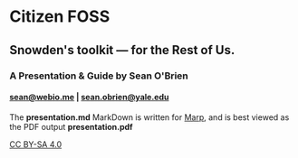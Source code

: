 # Citizen FOSS
## Snowden's toolkit — for the Rest of Us.
### A Presentation &amp; Guide by Sean O'Brien
#### sean@webio.me | sean.obrien@yale.edu

The **presentation.md** MarkDown is written for [Marp](https://yhatt.github.io/marp/), and is best viewed as the PDF output **presentation.pdf**

[CC BY-SA 4.0](http://creativecommons.org/licenses/by-sa/4.0/)

